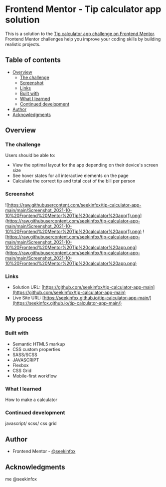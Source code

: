 # Frontend Mentor - Tip calculator app solution

This is a solution to the [Tip calculator app challenge on Frontend Mentor](https://www.frontendmentor.io/challenges/tip-calculator-app-ugJNGbJUX). Frontend Mentor challenges help you improve your coding skills by building realistic projects.

## Table of contents

- [Overview](#overview)
  - [The challenge](#the-challenge)
  - [Screenshot](#screenshot)
  - [Links](#links)
  - [Built with](#built-with)
  - [What I learned](#what-i-learned)
  - [Continued development](#continued-development)
- [Author](#author)
- [Acknowledgments](#acknowledgments)

## Overview

### The challenge

Users should be able to:

- View the optimal layout for the app depending on their device's screen size
- See hover states for all interactive elements on the page
- Calculate the correct tip and total cost of the bill per person

### Screenshot

![https://raw.githubusercontent.com/seekinfox/tip-calculator-app-main/main/Screenshot_2021-10-10%20Frontend%20Mentor%20Tip%20calculator%20app(1).png](https://raw.githubusercontent.com/seekinfox/tip-calculator-app-main/main/Screenshot_2021-10-10%20Frontend%20Mentor%20Tip%20calculator%20app(1).png)
![https://raw.githubusercontent.com/seekinfox/tip-calculator-app-main/main/Screenshot_2021-10-10%20Frontend%20Mentor%20Tip%20calculator%20app.png](https://raw.githubusercontent.com/seekinfox/tip-calculator-app-main/main/Screenshot_2021-10-10%20Frontend%20Mentor%20Tip%20calculator%20app.png)

### Links

- Solution URL: [https://github.com/seekinfox/tip-calculator-app-main](https://github.com/seekinfox/tip-calculator-app-main)
- Live Site URL: [https://seekinfox.github.io/tip-calculator-app-main/](https://seekinfox.github.io/tip-calculator-app-main/)

## My process

### Built with

- Semantic HTML5 markup
- CSS custom properties
- SASS/SCSS
- JAVASCRIPT
- Flexbox
- CSS Grid
- Mobile-first workflow

### What I learned

How to make a calculator

### Continued development
javascript/ scss/ css grid

## Author

- Frontend Mentor - [@seekinfox](https://www.frontendmentor.io/profile/seekinfox)


## Acknowledgments
me @seekinfox
